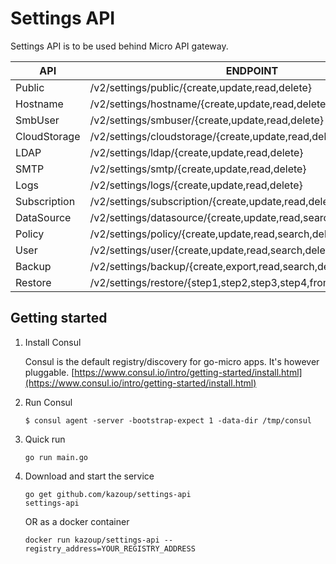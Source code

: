 # Settings API

Settings API is to be used behind Micro API gateway.

API    | ENDPOINT
-------|---------
Public | /v2/settings/public/{create,update,read,delete}
Hostname | /v2/settings/hostname/{create,update,read,delete}
SmbUser | /v2/settings/smbuser/{create,update,read,delete}
CloudStorage | /v2/settings/cloudstorage/{create,update,read,delete}
LDAP | /v2/settings/ldap/{create,update,read,delete}
SMTP | /v2/settings/smtp/{create,update,read,delete}
Logs | /v2/settings/logs/{create,update,read,delete}
Subscription | /v2/settings/subscription/{create,update,read,delete}
DataSource | /v2/settings/datasource/{create,update,read,search,discover,delete}
Policy | /v2/settings/policy/{create,update,read,search,delete}
User | /v2/settings/user/{create,update,read,search,delete}
Backup | /v2/settings/backup/{create,export,read,search,delete}
Restore | /v2/settings/restore/{step1,step2,step3,step4,fromfile}

## Getting started

1. Install Consul

	Consul is the default registry/discovery for go-micro apps. It's however pluggable.
	[https://www.consul.io/intro/getting-started/install.html](https://www.consul.io/intro/getting-started/install.html)

2. Run Consul
	```
	$ consul agent -server -bootstrap-expect 1 -data-dir /tmp/consul
	```
3. Quick run

	```
	go run main.go
	```
4. Download and start the service

	```shell
	go get github.com/kazoup/settings-api
	settings-api
	```

	OR as a docker container

	```shell
	docker run kazoup/settings-api --registry_address=YOUR_REGISTRY_ADDRESS
	```
